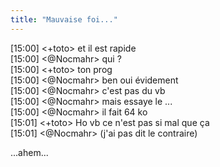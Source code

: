 ```yaml
---
title: "Mauvaise foi..."
---
```


[15:00] <+toto> et il est rapide  
[15:00] <@Nocmahr> qui ?  
[15:00] <+toto> ton prog  
[15:00] <@Nocmahr> ben oui évidement  
[15:00] <@Nocmahr> c'est pas du vb  
[15:00] <@Nocmahr> mais essaye le ...  
[15:00] <@Nocmahr> il fait 64 ko  
[15:01] <+toto> Ho vb ce n'est pas si mal que ça  
[15:01] <@Nocmahr> (j'ai pas dit le contraire)

...ahem...

